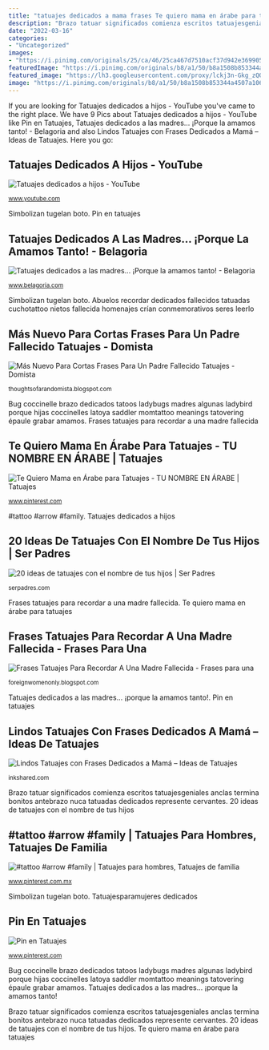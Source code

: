 ```yaml
---
title: "tatuajes dedicados a mama frases Te quiero mama en árabe para tatuajes"
description: "Brazo tatuar significados comienza escritos tatuajesgeniales anclas termina bonitos antebrazo nuca tatuadas dedicados represente cervantes"
date: "2022-03-16"
categories:
- "Uncategorized"
images:
- "https://i.pinimg.com/originals/25/ca/46/25ca467d7510acf37d942e369905666e.jpg"
featuredImage: "https://i.pinimg.com/originals/b8/a1/50/b8a1508b853344a4507a106878c375b7.jpg"
featured_image: "https://lh3.googleusercontent.com/proxy/lckj3n-Gkg_zQOrdS4nfvHM7017nAH-qWsv08XV_XZwtuIWM7dTAVu9xUa2GwxmtUZ9iKwKYRIFeHAh-uG749Lcp-LAXTVWBl6qngJM8hGq6FqOO8Oh5ns80DFl4Ni2Z=w1200-h630-p-k-no-nu"
image: "https://i.pinimg.com/originals/b8/a1/50/b8a1508b853344a4507a106878c375b7.jpg"
---
```


If you are looking for Tatuajes dedicados a hijos - YouTube you've came to the right place. We have 9 Pics about Tatuajes dedicados a hijos - YouTube like Pin en Tatuajes, Tatuajes dedicados a las madres... ¡Porque la amamos tanto! - Belagoria and also Lindos Tatuajes con Frases Dedicados a Mamá – Ideas de Tatuajes. Here you go:

## Tatuajes Dedicados A Hijos - YouTube

![Tatuajes dedicados a hijos - YouTube](https://i.ytimg.com/vi/_yzQihOLUSg/maxresdefault.jpg "20 ideas de tatuajes con el nombre de tus hijos")

<small>www.youtube.com</small>

Simbolizan tugelan boto. Pin en tatuajes

## Tatuajes Dedicados A Las Madres... ¡Porque La Amamos Tanto! - Belagoria

![Tatuajes dedicados a las madres... ¡Porque la amamos tanto! - Belagoria](https://1.bp.blogspot.com/-XVNJNcSkZ1c/W7uDoHwF56I/AAAAAAABac4/F8LFidaNatIyEnYjhIzfHGTW4Tg-B-sywCLcBGAs/s1600/tatuaje-homenaje-a-madre-09.jpg "Simbolizan tugelan boto")

<small>www.belagoria.com</small>

Simbolizan tugelan boto. Abuelos recordar dedicados fallecidos tatuadas cuchotattoo nietos fallecida homenajes crían conmemorativos seres leerlo

## Más Nuevo Para Cortas Frases Para Un Padre Fallecido Tatuajes - Domista

![Más Nuevo Para Cortas Frases Para Un Padre Fallecido Tatuajes - Domista](https://lh3.googleusercontent.com/proxy/lckj3n-Gkg_zQOrdS4nfvHM7017nAH-qWsv08XV_XZwtuIWM7dTAVu9xUa2GwxmtUZ9iKwKYRIFeHAh-uG749Lcp-LAXTVWBl6qngJM8hGq6FqOO8Oh5ns80DFl4Ni2Z=w1200-h630-p-k-no-nu "Simbolizan tugelan boto")

<small>thoughtsofarandomista.blogspot.com</small>

Bug coccinelle brazo dedicados tatoos ladybugs madres algunas ladybird porque hijas coccinelles latoya saddler momtattoo meanings tatovering épaule grabar amamos. Frases tatuajes para recordar a una madre fallecida

## Te Quiero Mama En Árabe Para Tatuajes - TU NOMBRE EN ÁRABE | Tatuajes

![Te Quiero Mama en Árabe para Tatuajes - TU NOMBRE EN ÁRABE | Tatuajes](https://i.pinimg.com/originals/7e/a4/52/7ea452301209892a45ea195bcb98b710.jpg "Tatuajes dedicados a hijos")

<small>www.pinterest.com</small>

#tattoo #arrow #family. Tatuajes dedicados a hijos

## 20 Ideas De Tatuajes Con El Nombre De Tus Hijos | Ser Padres

![20 ideas de tatuajes con el nombre de tus hijos | Ser Padres](http://serpadres.com/imgs/images/image-48899.jpg "Pin en tatuajes")

<small>serpadres.com</small>

Frases tatuajes para recordar a una madre fallecida. Te quiero mama en árabe para tatuajes

## Frases Tatuajes Para Recordar A Una Madre Fallecida - Frases Para Una

![Frases Tatuajes Para Recordar A Una Madre Fallecida - Frases para una](https://i.pinimg.com/originals/75/9d/9b/759d9b96f73caead9085a0d4636ea0e9.jpg "#tattoo #arrow #family")

<small>foreignwomenonly.blogspot.com</small>

Tatuajes dedicados a las madres... ¡porque la amamos tanto!. Pin en tatuajes

## Lindos Tatuajes Con Frases Dedicados A Mamá – Ideas De Tatuajes

![Lindos Tatuajes con Frases Dedicados a Mamá – Ideas de Tatuajes](https://inkshared.com/wp-content/uploads/2020/08/tatuajes-dedicados-a-mama-4.jpg "Tatuajes dedicados a hijos")

<small>inkshared.com</small>

Brazo tatuar significados comienza escritos tatuajesgeniales anclas termina bonitos antebrazo nuca tatuadas dedicados represente cervantes. 20 ideas de tatuajes con el nombre de tus hijos

## #tattoo #arrow #family | Tatuajes Para Hombres, Tatuajes De Familia

![#tattoo #arrow #family | Tatuajes para hombres, Tatuajes de familia](https://i.pinimg.com/originals/b8/a1/50/b8a1508b853344a4507a106878c375b7.jpg "#tattoo #arrow #family")

<small>www.pinterest.com.mx</small>

Simbolizan tugelan boto. Tatuajesparamujeres dedicados

## Pin En Tatuajes

![Pin en Tatuajes](https://i.pinimg.com/originals/25/ca/46/25ca467d7510acf37d942e369905666e.jpg "Más nuevo para cortas frases para un padre fallecido tatuajes")

<small>www.pinterest.com</small>

Bug coccinelle brazo dedicados tatoos ladybugs madres algunas ladybird porque hijas coccinelles latoya saddler momtattoo meanings tatovering épaule grabar amamos. Tatuajes dedicados a las madres... ¡porque la amamos tanto!

Brazo tatuar significados comienza escritos tatuajesgeniales anclas termina bonitos antebrazo nuca tatuadas dedicados represente cervantes. 20 ideas de tatuajes con el nombre de tus hijos. Te quiero mama en árabe para tatuajes
